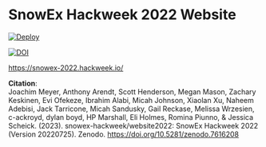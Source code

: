 # SnowEx Hackweek 2022 Website
[![Deploy](https://github.com/snowex-hackweek/website2022/actions/workflows/deploy.yaml/badge.svg)](https://github.com/snowex-hackweek/website2022/actions/workflows/deploy.yaml)

[![DOI](https://zenodo.org/badge/DOI/10.5281/zenodo.7616208.svg)](https://doi.org/10.5281/zenodo.7616208)


https://snowex-2022.hackweek.io/

**Citation**:  
Joachim Meyer, Anthony Arendt, Scott Henderson, Megan Mason, Zachary Keskinen, Evi Ofekeze, Ibrahim Alabi, Micah Johnson, Xiaolan Xu, Naheem Adebisi, Jack Tarricone, Micah Sandusky, Gail Reckase, Melissa Wrzesien, c-ackroyd, dylan boyd, HP Marshall, Eli Holmes, Romina Piunno, & Jessica Scheick. (2023). snowex-hackweek/website2022: SnowEx Hackweek 2022 (Version 20220725). Zenodo. https://doi.org/10.5281/zenodo.7616208
